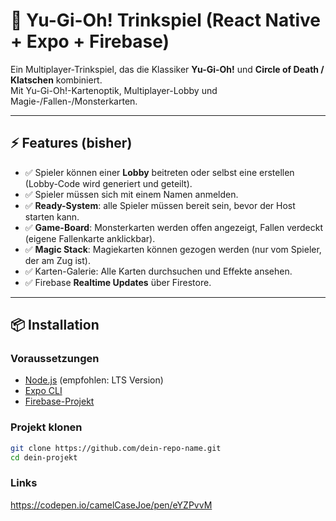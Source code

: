 # 🍻 Yu-Gi-Oh! Trinkspiel (React Native + Expo + Firebase)

Ein Multiplayer-Trinkspiel, das die Klassiker **Yu-Gi-Oh!** und **Circle of Death / Klatschen** kombiniert.  
Mit Yu-Gi-Oh!-Kartenoptik, Multiplayer-Lobby und Magie-/Fallen-/Monsterkarten.

---

## ⚡ Features (bisher)

- ✅ Spieler können einer **Lobby** beitreten oder selbst eine erstellen (Lobby-Code wird generiert und geteilt).
- ✅ Spieler müssen sich mit einem Namen anmelden.
- ✅ **Ready-System**: alle Spieler müssen bereit sein, bevor der Host starten kann.
- ✅ **Game-Board**: Monsterkarten werden offen angezeigt, Fallen verdeckt (eigene Fallenkarte anklickbar).
- ✅ **Magic Stack**: Magiekarten können gezogen werden (nur vom Spieler, der am Zug ist).
- ✅ Karten-Galerie: Alle Karten durchsuchen und Effekte ansehen.
- ✅ Firebase **Realtime Updates** über Firestore.

---

## 📦 Installation

### Voraussetzungen

- [Node.js](https://nodejs.org/) (empfohlen: LTS Version)
- [Expo CLI](https://docs.expo.dev/get-started/installation/)
- [Firebase-Projekt](https://console.firebase.google.com/)

### Projekt klonen

```bash
git clone https://github.com/dein-repo-name.git
cd dein-projekt
```

### Links

https://codepen.io/camelCaseJoe/pen/eYZPvvM
